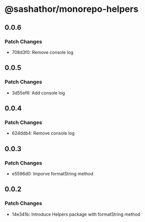 # @sashathor/monorepo-helpers

## 0.0.6

### Patch Changes

- 708d3f0: Remove console log

## 0.0.5

### Patch Changes

- 3d55ef6: Add console log

## 0.0.4

### Patch Changes

- 624ddb4: Remove console log

## 0.0.3

### Patch Changes

- e5596d0: Imporve formatString method

## 0.0.2

### Patch Changes

- 14e341b: Introduce Helpers package with formatString method
